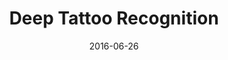 ---
title: "Deep Tattoo Recognition"
collection: papers
permalink: /publication/di2016deeptattoo
date: 2016-06-26
venue: 'IEEE Conference on Computer Vision and Pattern Recognition Workshops (CVPRW 2016)'
paperurl: 'https://www.cv-foundation.org//openaccess/content_cvpr_2016_workshops/w4/papers/Di_Deep_Tattoo_Recognition_CVPR_2016_paper.pdf'
citation: 'Di, X. and Patel, V.M., 2016. Deep tattoo recognition. In Proceedings of the IEEE Conference on Computer Vision and Pattern Recognition Workshops (pp. 51-58).'
---